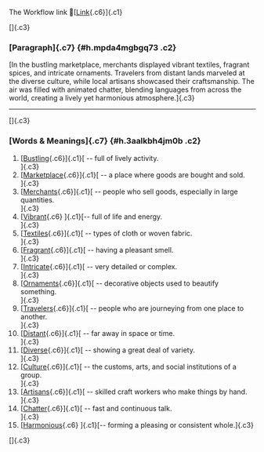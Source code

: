 The Workflow link
👏[[Link](https://www.google.com/url?q=http://www.google.com&sa=D&source=editors&ust=1756657181181149&usg=AOvVaw21hNarrbQsLalhIdzn8bHE){.c6}]{.c1}

[]{.c3}

### [Paragraph]{.c7} {#h.mpda4mgbgq73 .c2}

[In the bustling marketplace, merchants displayed vibrant textiles,
fragrant spices, and intricate ornaments. Travelers from distant lands
marveled at the diverse culture, while local artisans showcased their
craftsmanship. The air was filled with animated chatter, blending
languages from across the world, creating a lively yet harmonious
atmosphere.]{.c3}

------------------------------------------------------------------------

[]{.c3}

### [Words & Meanings]{.c7} {#h.3aalkbh4jm0b .c2}

1.  [[Bustling](https://www.google.com/url?q=http://www.google.com&sa=D&source=editors&ust=1756657181181966&usg=AOvVaw3JilwjxQbQ6qp9VC0OVE70){.c6}]{.c1}[ --
    full of lively activity.\
    ]{.c3}
2.  [[Marketplace](https://www.google.com/url?q=http://www.google.com&sa=D&source=editors&ust=1756657181182199&usg=AOvVaw3y1d4H11qzm7Guc5xhocT_){.c6}]{.c1}[ --
    a place where goods are bought and sold.\
    ]{.c3}
3.  [[Merchants](https://www.google.com/url?q=http://www.google.com&sa=D&source=editors&ust=1756657181182390&usg=AOvVaw2BULYBLSwx7ooCFUwHwrz8){.c6}]{.c1}[ --
    people who sell goods, especially in large quantities.\
    ]{.c3}
4.  [[Vibrant](https://www.google.com/url?q=http://www.google.com&sa=D&source=editors&ust=1756657181182550&usg=AOvVaw2RXL1fF38QtOLRYqRmCXmd){.c6}
    ]{.c1}[-- full of life and energy.\
    ]{.c3}
5.  [[Textiles](https://www.google.com/url?q=http://www.google.com&sa=D&source=editors&ust=1756657181182671&usg=AOvVaw3Znqp_nz9rEMtoRKOBVXMZ){.c6}]{.c1}[ --
    types of cloth or woven fabric.\
    ]{.c3}
6.  [[Fragrant](https://www.google.com/url?q=http://www.google.com&sa=D&source=editors&ust=1756657181182798&usg=AOvVaw2p2QqRCtScX2gcLXi536Lp){.c6}]{.c1}[ --
    having a pleasant smell.\
    ]{.c3}
7.  [[Intricate](https://www.google.com/url?q=http://www.google.com&sa=D&source=editors&ust=1756657181182912&usg=AOvVaw1eR_9_qNipSA0rYXh_0Gmy){.c6}]{.c1}[ --
    very detailed or complex.\
    ]{.c3}
8.  [[Ornaments](https://www.google.com/url?q=http://www.google.com&sa=D&source=editors&ust=1756657181183023&usg=AOvVaw0oHkfwl6QbcJeIFMIJIjOu){.c6}]{.c1}[ --
    decorative objects used to beautify something.\
    ]{.c3}
9.  [[Travelers](https://www.google.com/url?q=http://www.google.com&sa=D&source=editors&ust=1756657181183197&usg=AOvVaw3t_642cU31pSt4bTFtIFsW){.c6}]{.c1}[ --
    people who are journeying from one place to another.\
    ]{.c3}
10. [[Distant](https://www.google.com/url?q=http://www.google.com&sa=D&source=editors&ust=1756657181183314&usg=AOvVaw2qvrLmJiubsS0g10e-BXBv){.c6}]{.c1}[ --
    far away in space or time.\
    ]{.c3}
11. [[Diverse](https://www.google.com/url?q=http://www.google.com&sa=D&source=editors&ust=1756657181183417&usg=AOvVaw0dvOvFoP-oGoSJrs3gIPqH){.c6}]{.c1}[ --
    showing a great deal of variety.\
    ]{.c3}
12. [[Culture](https://www.google.com/url?q=http://www.google.com&sa=D&source=editors&ust=1756657181183520&usg=AOvVaw1KgRw-zaPAUu81q72JNM4Q){.c6}]{.c1}[ --
    the customs, arts, and social institutions of a group.\
    ]{.c3}
13. [[Artisans](https://www.google.com/url?q=http://www.google.com&sa=D&source=editors&ust=1756657181183646&usg=AOvVaw1U9qo3kJcZrlkpaQOOWIgS){.c6}]{.c1}[ --
    skilled craft workers who make things by hand.\
    ]{.c3}
14. [[Chatter](https://www.google.com/url?q=http://www.google.com&sa=D&source=editors&ust=1756657181183762&usg=AOvVaw0Pl_BkQlhAhhehSUPaDTAR){.c6}]{.c1}[ --
    fast and continuous talk.\
    ]{.c3}
15. [[Harmonious](https://www.google.com/url?q=http://www.google.com&sa=D&source=editors&ust=1756657181183866&usg=AOvVaw2JPtsUpAv7UdOrLRVhu1t7){.c6}
    ]{.c1}[-- forming a pleasing or consistent whole.]{.c3}

[]{.c3}
